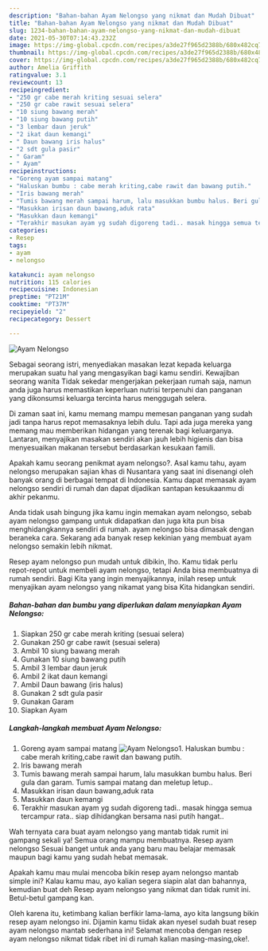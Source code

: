 ```yaml
---
description: "Bahan-bahan Ayam Nelongso yang nikmat dan Mudah Dibuat"
title: "Bahan-bahan Ayam Nelongso yang nikmat dan Mudah Dibuat"
slug: 1234-bahan-bahan-ayam-nelongso-yang-nikmat-dan-mudah-dibuat
date: 2021-05-30T07:14:43.232Z
image: https://img-global.cpcdn.com/recipes/a3de27f965d2388b/680x482cq70/ayam-nelongso-foto-resep-utama.jpg
thumbnail: https://img-global.cpcdn.com/recipes/a3de27f965d2388b/680x482cq70/ayam-nelongso-foto-resep-utama.jpg
cover: https://img-global.cpcdn.com/recipes/a3de27f965d2388b/680x482cq70/ayam-nelongso-foto-resep-utama.jpg
author: Amelia Griffith
ratingvalue: 3.1
reviewcount: 13
recipeingredient:
- "250 gr cabe merah kriting sesuai selera"
- "250 gr cabe rawit sesuai selera"
- "10 siung bawang merah"
- "10 siung bawang putih"
- "3 lembar daun jeruk"
- "2 ikat daun kemangi"
- " Daun bawang iris halus"
- "2 sdt gula pasir"
- " Garam"
- " Ayam"
recipeinstructions:
- "Goreng ayam sampai matang"
- "Haluskan bumbu : cabe merah kriting,cabe rawit dan bawang putih."
- "Iris bawang merah"
- "Tumis bawang merah sampai harum, lalu masukkan bumbu halus. Beri gula dan garam. Tumis sampai matang dan meletup letup.."
- "Masukkan irisan daun bawang,aduk rata"
- "Masukkan daun kemangi"
- "Terakhir masukan ayam yg sudah digoreng tadi.. masak hingga semua tercampur rata.. siap dihidangkan bersama nasi putih hangat.."
categories:
- Resep
tags:
- ayam
- nelongso

katakunci: ayam nelongso 
nutrition: 115 calories
recipecuisine: Indonesian
preptime: "PT21M"
cooktime: "PT37M"
recipeyield: "2"
recipecategory: Dessert

---
```



![Ayam Nelongso](https://img-global.cpcdn.com/recipes/a3de27f965d2388b/680x482cq70/ayam-nelongso-foto-resep-utama.jpg)

Sebagai seorang istri, menyediakan masakan lezat kepada keluarga merupakan suatu hal yang mengasyikan bagi kamu sendiri. Kewajiban seorang  wanita Tidak sekedar mengerjakan pekerjaan rumah saja, namun anda juga harus memastikan keperluan nutrisi terpenuhi dan panganan yang dikonsumsi keluarga tercinta harus menggugah selera.

Di zaman  saat ini, kamu memang mampu memesan panganan yang sudah jadi tanpa harus repot memasaknya lebih dulu. Tapi ada juga mereka yang memang mau memberikan hidangan yang terenak bagi keluarganya. Lantaran, menyajikan masakan sendiri akan jauh lebih higienis dan bisa menyesuaikan makanan tersebut berdasarkan kesukaan famili. 



Apakah kamu seorang penikmat ayam nelongso?. Asal kamu tahu, ayam nelongso merupakan sajian khas di Nusantara yang saat ini disenangi oleh banyak orang di berbagai tempat di Indonesia. Kamu dapat memasak ayam nelongso sendiri di rumah dan dapat dijadikan santapan kesukaanmu di akhir pekanmu.

Anda tidak usah bingung jika kamu ingin memakan ayam nelongso, sebab ayam nelongso gampang untuk didapatkan dan juga kita pun bisa menghidangkannya sendiri di rumah. ayam nelongso bisa dimasak dengan beraneka cara. Sekarang ada banyak resep kekinian yang membuat ayam nelongso semakin lebih nikmat.

Resep ayam nelongso pun mudah untuk dibikin, lho. Kamu tidak perlu repot-repot untuk membeli ayam nelongso, tetapi Anda bisa membuatnya di rumah sendiri. Bagi Kita yang ingin menyajikannya, inilah resep untuk menyajikan ayam nelongso yang nikamat yang bisa Kita hidangkan sendiri.

<!--inarticleads1-->

##### Bahan-bahan dan bumbu yang diperlukan dalam menyiapkan Ayam Nelongso:

1. Siapkan 250 gr cabe merah kriting (sesuai selera)
1. Gunakan 250 gr cabe rawit (sesuai selera)
1. Ambil 10 siung bawang merah
1. Gunakan 10 siung bawang putih
1. Ambil 3 lembar daun jeruk
1. Ambil 2 ikat daun kemangi
1. Ambil  Daun bawang (iris halus)
1. Gunakan 2 sdt gula pasir
1. Gunakan  Garam
1. Siapkan  Ayam




<!--inarticleads2-->

##### Langkah-langkah membuat Ayam Nelongso:

1. Goreng ayam sampai matang
<img src="https://img-global.cpcdn.com/steps/3630f44e46a164e5/160x128cq70/ayam-nelongso-langkah-memasak-1-foto.jpg" alt="Ayam Nelongso">1. Haluskan bumbu : cabe merah kriting,cabe rawit dan bawang putih.
1. Iris bawang merah
1. Tumis bawang merah sampai harum, lalu masukkan bumbu halus. Beri gula dan garam. Tumis sampai matang dan meletup letup..
1. Masukkan irisan daun bawang,aduk rata
1. Masukkan daun kemangi
1. Terakhir masukan ayam yg sudah digoreng tadi.. masak hingga semua tercampur rata.. siap dihidangkan bersama nasi putih hangat..




Wah ternyata cara buat ayam nelongso yang mantab tidak rumit ini gampang sekali ya! Semua orang mampu membuatnya. Resep ayam nelongso Sesuai banget untuk anda yang baru mau belajar memasak maupun bagi kamu yang sudah hebat memasak.

Apakah kamu mau mulai mencoba bikin resep ayam nelongso mantab simple ini? Kalau kamu mau, ayo kalian segera siapin alat dan bahannya, kemudian buat deh Resep ayam nelongso yang nikmat dan tidak rumit ini. Betul-betul gampang kan. 

Oleh karena itu, ketimbang kalian berfikir lama-lama, ayo kita langsung bikin resep ayam nelongso ini. Dijamin kamu tiidak akan nyesel sudah buat resep ayam nelongso mantab sederhana ini! Selamat mencoba dengan resep ayam nelongso nikmat tidak ribet ini di rumah kalian masing-masing,oke!.

